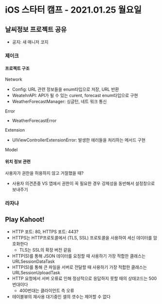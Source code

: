 # iOS 스타터 캠프 - 2021.01.25 월요일

## 날씨정보 프로젝트 공유

- 공지: 새 매니저 코지

### 제이크

#### 프로젝트 구조

Network
- Config: URL 관련 정보들을 enum타입으로 저장, URL 반환
- WeatehrAPI: API가 될 수 있는 curent, forecast enum타입으로 구현
- WeatherForecastManager: 싱글턴, 네트 워크 통신

Error
- WeatherForecastError

Extension
- UIViewControllerExtensionError: 발생한 에러들을 처리하는 메서드 구현

Model


#### 위치 정보 관련

사용자가 권한을 허용하지 않고 거절했을 때?
- 사용자 의견존중 VS 앱에서 권한이 꼭 필요한 경우 강제성을 동반해서 설정창으로 보내주기

### 라자냐



## Play Kahoot!

- HTTP 포트: 80, HTTPS 포트: 443?
- HTTPS는 HTTP프로토콜에서 (TLS, SSL) 프로토콜을 사용하여 세신 데이터를 암호화한다
    - TLS는 SSL의 확장 버전 같음
- HTTP(S)를 통해 JSON 데이터를 요청할 때 사용하기 가장 적합한 클래스는 URLSessionDataTask
- HTTP(S)를 통해 큰 파일을 서버로 전달할 때 사용하기 가장 적합한 클래스는URLSessionUploadTask
- HTTP 요청에서 서버 오류료 인해 정상적으로 응답하지 못할 때의 상태코드는 500번대이다
    - 400번대는 클라이언트 측 오류
- 테이블뷰의 재사용 대기중인 셀의 갯수는 제어할 수 없다

